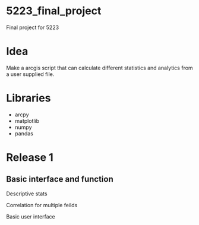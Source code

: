 # 5223_final_project

Final project for 5223

# Idea

Make a arcgis script that can calculate different statistics and analytics from a user supplied file.

# Libraries
* arcpy
* matplotlib
* numpy
* pandas

# Release 1

## Basic interface and function

Descriptive stats

Correlation for multiple feilds

Basic user interface

